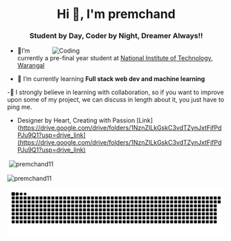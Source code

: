 

<!--
**premchand11/premchand11** is a ✨ _special_ ✨ repository because its `README.md` (this file) appears on your GitHub profile.

Here are some ideas to get you started:

- 🔭 I’m currently working on ...
- 🌱 I’m currently learning ...
- 👯 I’m looking to collaborate on ...
- 🤔 I’m looking for help with ...
- 💬 Ask me about ...
- 📫 How to reach me: ...
- 😄 Pronouns: ...
- ⚡ Fun fact: ...
-->
<h1 align="center">Hi 👋, I'm premchand</h1>
<h3 align="center">Student by Day, Coder by Night, Dreamer Always!!</h3>
<img align="right" alt="Coding" width="400" src="https://i.pinimg.com/originals/49/28/0e/49280eac0ccf00766b017b22130df2dd.gif">

- 🔭I’m currently a pre-final year student at [National Institute of Technology, Warangal](https://www.nitw.ac.in/)

- 🌱 I’m currently learning **Full stack web dev and machine learning**

-🤝 I strongly believe in learning with collaboration, so if you want to improve upon some of my project, we can discuss in length about it, you just have to ping me.

- Designer by Heart, Creating with Passion [Link](https://drive.google.com/drive/folders/1NznZILkGskC3vdTZynJxtFjfPdPJu9Q1?usp=drive_link](https://drive.google.com/drive/folders/1NznZILkGskC3vdTZynJxtFjfPdPJu9Q1?usp=drive_link)

<p>&nbsp;<img align="center" src="https://github-readme-stats.vercel.app/api?username=premchand11&show_icons=true&locale=en" alt="premchand11" /></p>

<p><img align="center" src="https://github-readme-streak-stats.herokuapp.com/?user=premchand11&" alt="premchand11" /></p>



![snake gif](https://github.com/premchand11/premchand11/blob/output/github-contribution-grid-snake-dark.svg)
